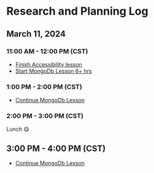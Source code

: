# Research and Planning Log

## March 11, 2024

### 11:00 AM - 12:00 PM (CST)

- [Finish Accessibility lesson](https://www.codecademy.com/learn)
- [Start MongoDb Lesson 6+ hrs](https://www.codecademy.com/enrolled/courses/learn-mongodb)

### 1:00 PM - 2:00 PM (CST)

- [Continue MongoDb Lesson](https://www.codecademy.com/enrolled/courses/learn-mongodb)

### 2:00 PM - 3:00 PM (CST)

Lunch 😋

## 3:00 PM - 4:00 PM (CST)

- [Continue MongoDb Lesson](https://www.codecademy.com/enrolled/courses/learn-mongodb)

